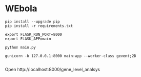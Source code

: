 # WEbola

```
pip install --upgrade pip
pip install -r requirements.txt

export FLASK_RUN_PORT=8000
export FLASK_APP=main

python main.py

gunicorn -b 127.0.0.1:8000 main:app --worker-class gevent;2D


```
Open http://localhost:8000/gene_level_analsys

